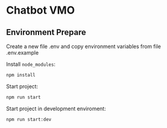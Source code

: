 # Chatbot VMO

## Environment Prepare

Create a new file .env and copy environment variables from file .env.example

Install `node_modules`:

```bash
npm install
```
Start project:
```bash
npm run start
```
Start project in development enviroment:
```bash
npm run start:dev
```
